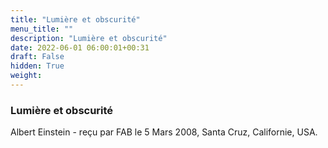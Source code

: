 ```yaml
---
title: "Lumière et obscurité"
menu_title: ""
description: "Lumière et obscurité"
date: 2022-06-01 06:00:01+00:31
draft: False
hidden: True
weight:
---
```

### Lumière et obscurité

Albert Einstein - reçu par FAB le 5 Mars 2008, Santa Cruz, Californie, USA.



